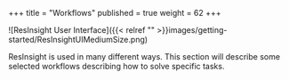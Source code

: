 +++
title = "Workflows"
published = true
weight = 62
+++

![ResInsight User Interface]({{< relref "" >}}images/getting-started/ResInsightUIMediumSize.png)

ResInsight is used in many different ways. This section will describe some selected workflows describing how to solve specific tasks.